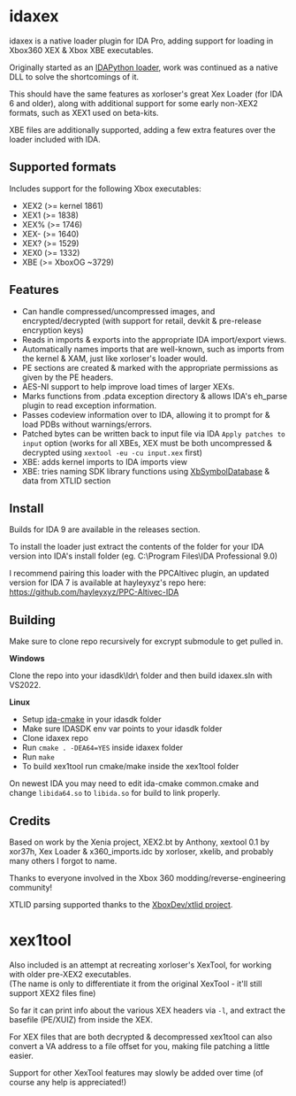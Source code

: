 # idaxex

idaxex is a native loader plugin for IDA Pro, adding support for loading in Xbox360 XEX & Xbox XBE executables.

Originally started as an [IDAPython loader](https://github.com/emoose/reversing/blob/master/xbox360.py), work was continued as a native DLL to solve the shortcomings of it.

This should have the same features as xorloser's great Xex Loader (for IDA 6 and older), along with additional support for some early non-XEX2 formats, such as XEX1 used on beta-kits.

XBE files are additionally supported, adding a few extra features over the loader included with IDA.

## Supported formats

Includes support for the following Xbox executables:
- XEX2 (>= kernel 1861)
- XEX1 (>= 1838)
- XEX% (>= 1746)
- XEX- (>= 1640)
- XEX? (>= 1529)
- XEX0 (>= 1332)
- XBE (>= XboxOG ~3729)

## Features

- Can handle compressed/uncompressed images, and encrypted/decrypted (with support for retail, devkit & pre-release encryption keys)
- Reads in imports & exports into the appropriate IDA import/export views.
- Automatically names imports that are well-known, such as imports from the kernel & XAM, just like xorloser's loader would.
- PE sections are created & marked with the appropriate permissions as given by the PE headers.
- AES-NI support to help improve load times of larger XEXs.
- Marks functions from .pdata exception directory & allows IDA's eh_parse plugin to read exception information.
- Passes codeview information over to IDA, allowing it to prompt for & load PDBs without warnings/errors.
- Patched bytes can be written back to input file via IDA `Apply patches to input` option (works for all XBEs, XEX must be both uncompressed & decrypted using `xextool -eu -cu input.xex` first)
- XBE: adds kernel imports to IDA imports view
- XBE: tries naming SDK library functions using [XbSymbolDatabase](https://github.com/Cxbx-Reloaded/XbSymbolDatabase) & data from XTLID section

## Install
Builds for IDA 9 are available in the releases section.

To install the loader just extract the contents of the folder for your IDA version into IDA's install folder (eg. C:\Program Files\IDA Professional 9.0\)

I recommend pairing this loader with the PPCAltivec plugin, an updated version for IDA 7 is available at hayleyxyz's repo here: https://github.com/hayleyxyz/PPC-Altivec-IDA

## Building

Make sure to clone repo recursively for excrypt submodule to get pulled in.

**Windows**

Clone the repo into your idasdk\ldr\ folder and then build idaxex.sln with VS2022.

**Linux**

- Setup [ida-cmake](https://github.com/allthingsida/ida-cmake) in your idasdk folder
- Make sure IDASDK env var points to your idasdk folder
- Clone idaxex repo
- Run `cmake . -DEA64=YES` inside idaxex folder
- Run `make`
- To build xex1tool run cmake/make inside the xex1tool folder

On newest IDA you may need to edit ida-cmake common.cmake and change `libida64.so` to `libida.so` for build to link properly.

## Credits
Based on work by the Xenia project, XEX2.bt by Anthony, xextool 0.1 by xor37h, Xex Loader & x360_imports.idc by xorloser, xkelib, and probably many others I forgot to name.

Thanks to everyone involved in the Xbox 360 modding/reverse-engineering community!

XTLID parsing supported thanks to the [XboxDev/xtlid project](https://github.com/XboxDev/xtlid).

# xex1tool
Also included is an attempt at recreating xorloser's XexTool, for working with older pre-XEX2 executables.  
(The name is only to differentiate it from the original XexTool - it'll still support XEX2 files fine)

So far it can print info about the various XEX headers via `-l`, and extract the basefile (PE/XUIZ) from inside the XEX.

For XEX files that are both decrypted & decompressed xex1tool can also convert a VA address to a file offset for you, making file patching a little easier.

Support for other XexTool features may slowly be added over time (of course any help is appreciated!)
